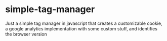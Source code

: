 # simple-tag-manager
Just a simple tag manager in javascript that creates a customizable cookie, a google analytics implementation with some custom stuff, and identifies the browser version
